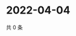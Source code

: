 # 2022-04-04

共 0 条

<!-- BEGIN WEIBO -->
<!-- 最后更新时间 Mon Apr 04 2022 22:12:42 GMT+0800 (China Standard Time) -->

<!-- END WEIBO -->

